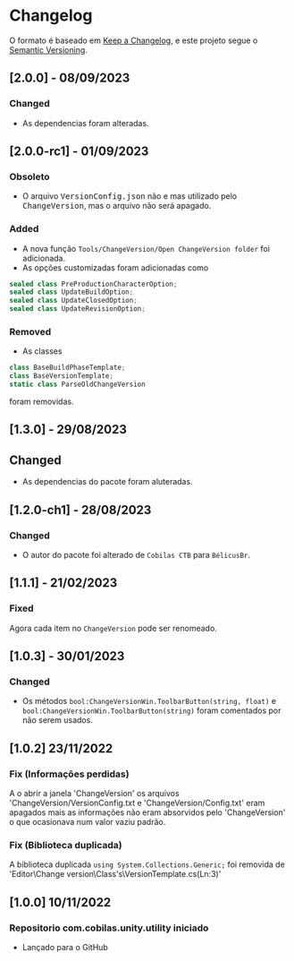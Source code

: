 # Changelog
O formato é baseado em [Keep a Changelog](https://keepachangelog.com/en/1.0.0/),
e este projeto segue o [Semantic Versioning](https://semver.org/spec/v2.0.0.html).
## [2.0.0] - 08/09/2023
### Changed
- As dependencias foram alteradas.
## [2.0.0-rc1] - 01/09/2023
### Obsoleto
- O arquivo <kbd>VersionConfig.json</kbd> não e mas utilizado pelo <kbd>ChangeVersion</kbd>, mas o arquivo não será apagado.
### Added
- A nova função `Tools/ChangeVersion/Open ChangeVersion folder` foi adicionada.
- As opções customizadas foram adicionadas como
```c#
sealed class PreProductionCharacterOption;
sealed class UpdateBuildOption;
sealed class UpdateClosedOption;
sealed class UpdateRevisionOption;
```
### Removed
- As classes 
```c#
class BaseBuildPhaseTemplate;
class BaseVersionTemplate;
static class ParseOldChangeVersion
```
foram removidas.
## [1.3.0] - 29/08/2023
## Changed
- As dependencias do pacote foram aluteradas.
## [1.2.0-ch1] - 28/08/2023
### Changed
- O autor do pacote foi alterado de `Cobilas CTB` para `BélicusBr`.
## [1.1.1] - 21/02/2023
### Fixed
Agora cada item no `ChangeVersion` pode ser renomeado.
## [1.0.3] - 30/01/2023
### Changed
- Os métodos `bool:ChangeVersionWin.ToolbarButton(string, float)` e `bool:ChangeVersionWin.ToolbarButton(string)` foram comentados por não serem usados.

## [1.0.2] 23/11/2022
### Fix (Informações perdidas)
A o abrir a janela 'ChangeVersion' os arquivos 'ChangeVersion/VersionConfig.txt e 'ChangeVersion/Config.txt' 
eram apagados mais as informações não eram absorvidos pelo 'ChangeVersion' o que ocasionava num valor vaziu
padrão.
### Fix (Biblioteca duplicada)
A biblioteca duplicada `using System.Collections.Generic;` foi removida de
'Editor\Change version\Class's\VersionTemplate.cs(Ln:3)'
## [1.0.0] 10/11/2022
### Repositorio com.cobilas.unity.utility iniciado
- Lançado para o GitHub